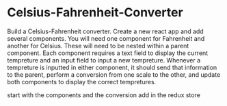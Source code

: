 # Celsius-Fahrenheit-Converter

Build a Celsius-Fahrenheit converter. Create a new react app and add several components. You will need one component for Fahrenheit and another for Celsius. These will need to be nested within a parent component. Each component requires a text field to display the current tempreture and an input field to input a new tempreture. Whenever a tempreture is inputted in either component, it should send that information to the parent, perform a conversion from one scale to the other, and update both components to display the correct tempretures.

start with the components and the conversion
add in the redux store
